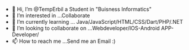 - 👋 Hi, I’m @TempErbil a Student in "Buisness Informatics"
- 👀 I’m interested in ...Collaborate
- 🌱 I’m currently learning ... Java/JavaScript/HTML/CSS/Dart/PHP/.NET
- 💞️ I’m looking to collaborate on ...Webdeveloper/IOS-Android APP-Developer/
- 📫 How to reach me ...Send me an Email :)

<!---
TempErbil/TempErbil is a ✨ special ✨ repository because its `README.md` (this file) appears on your GitHub profile.
You can click the Preview link to take a look at your changes.
--->
